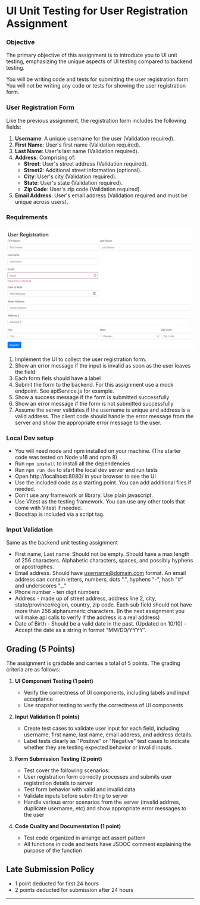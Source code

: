 # UI Unit Testing for User Registration Assignment

### Objective

The primary objective of this assignment is to introduce you to UI unit testing, emphasizing the unique aspects of UI testing compared to backend testing.

You will be writing code and tests for submitting the user registration form. You will not be writing any code or tests for showing the user registration form.

### User Registration Form

Like the previous assignment, the registration form includes the following fields:

1. **Username**: A unique username for the user (Validation required).
2. **First Name**: User's first name (Validation required).
3. **Last Name**: User's last name (Validation required).
4. **Address**: Comprising of:
    - **Street**: User's street address (Validation required).
    - **Street2**: Additional street information (optional).
    - **City**: User's city (Validation required).
    - **State**: User's state (Validation required).
    - **Zip Code**: User's zip code (Validation required).
5. **Email Address**: User's email address (Validation required and must be unique across users).

### Requirements
![User Registration Mockup](resources/mockup.jpg)

1. Implement the UI to collect the user registration form. 
2. Show an error message if the input is invalid as soon as the user leaves the field
3. Each form fiels should have a label
4. Submit the form to the backend. For this assignment use a mock endpoint. See apiService.js for example.
5. Show a success message if the form is submitted successfully
6. Show an error message if the form is not submitted successfully
7. Assume the server validates if the username is unique and address is a valid address. The client code should handle the error message from the server and show the appropriate error message to the user.


### Local Dev setup
* You will need node and npm installed on your machine. (The starter code was tested on Node v18 and npm 8)
* Run `npm install` to install all the dependencies
* Run `npm run dev` to start the local dev server and run tests
* Open http://localhost:8080/ in your browser to see the UI
* Use the included code as a starting point. You can add additional files if needed.
* Don't use any framework or library. Use plain javascript.
* Use Vitest as the testing framework. You can use any other tools that come with Vitest if needed.
* Boostrap is included via a script tag. 

### Input Validation

Same as the backend unit testing assignment

* First name, Last name. Should not be empty. Should have a max length of 256 characters. Alphabetic characters, spaces, and possibly hyphens or apostrophes.
* Email address. Should have username@domain.com format. An email address can contain letters, numbers, dots ".", hyphens "-", hash "#" and underscores "_."
* Phone number - ten digit numbers
* Address - made up of street address, address line 2, city, state/province/region, country, zip code. Each sub field should not have more than 256 alphanumeric characters. (In the next assignment you will make api calls to verify if the address is a real address)
* Date of Birth - Should be a valid date in the past. (Updated on 10/10) - Accept the date as a string in format "MM/DD/YYYY".  


## Grading (5 Points)

The assignment is gradable and carries a total of 5 points. The grading criteria are as follows:

1. **UI Component Testing (1 point)**
   - Verify the correctness of UI components, including labels and input acceptance
   - Use snapshot testing to verify the correctness of UI components

2. **Input Validation (1 points)**
   - Create test cases to validate user input for each field, including username, first name, last name, email address, and address details.
   - Label tests clearly as "Positive" or "Negative" test cases to indicate whether they are testing expected behavior or invalid inputs.

3. **Form Submission Testing (2 point)**
   - Test cover the following scenarios:
   - User registration form correctly processes and submits user registration details to server
   - Test form behavior with valid and invalid data
   - Validate inputs before submitting to server
   - Handle various error scenarios from the server (invalid addrres, duplicate username, etc) and show appropriate error messages to the user
 
4. **Code Quality and Documentation (1 point)**
   - Test code organized in arrange act assert pattern
   - All functions in code and tests have JSDOC comment explaining the purpose of the function

## Late Submission Policy
   - 1 point deducted for first 24 hours
   - 2 points deducted for submission after 24 hours
---


